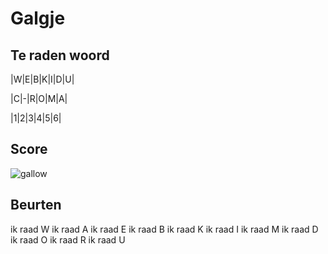 # Galgje

## Te raden woord

|W|E|B|K|I|D|U|

|C|-|R|O|M|A|

|1|2|3|4|5|6|

## Score
![gallow](./images/7.png)

## Beurten
ik raad W
ik raad A
ik raad E
ik raad B
ik raad K
ik raad I
ik raad M
ik raad D
ik raad O
ik raad R
ik raad U
